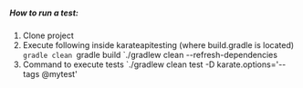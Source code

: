 ##### **How to run a test:**
1. Clone project
2. Execute following inside karateapitesting (where build.gradle is located)
 `gradle clean
 `gradle build
 `./gradlew clean --refresh-dependencies
3. Command to execute tests
 `./gradlew clean test -D karate.options='--tags @mytest'